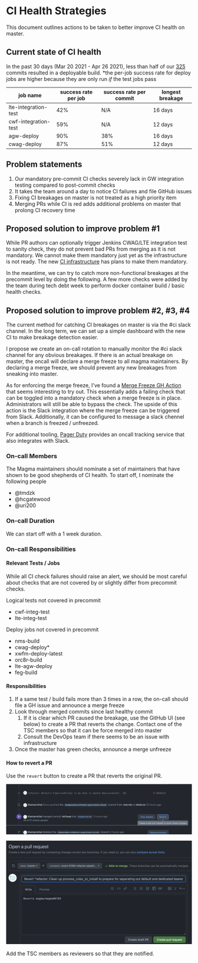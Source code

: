 # CI Health Strategies 

This document outlines actions to be taken to better improve CI health on master.

## Current state of CI health

In the past 30 days (Mar 20 2021 - Apr 26 2021), less than half of our [325](https://gist.github.com/themarwhal/c17af06928237a21dbdfdef0dfe53f82) commits resulted in a deployable build.
*the per-job success rate for deploy jobs are higher because they are only run *if* the test jobs pass

|job name	|success rate per job	|success rate per commit	|longest breakage	|
|---	|---	|---	|---	|
|lte-integration-test	|42%	|N/A	|16 days	|
|cwf-integration-test	|59%	|N/A	|12 days	|
|agw-deploy	|90%	|38%	|16 days	|
|cwag-deploy	|87%	|51%	|12 days	|

## Problem statements

1. Our mandatory pre-commit CI checks severely lack in GW integration testing compared to post-commit checks
2. It takes the team around a day to notice CI failures and file GitHub issues
3. Fixing CI breakages on master is not treated as a high priority item
4. Merging PRs while CI is red adds additional problems on master that prolong CI recovery time



## Proposed solution to improve problem #1

While PR authors can optionally trigger Jenkins CWAG/LTE integration test to sanity check, they do not prevent bad PRs from merging as it is not mandatory. We cannot make them mandatory just yet as the infrastructure is not ready. The new [CI infrastructure](https://docs.google.com/document/d/16A7pZxILucJiPTMJQya3SlJ8mLEsMn2rdkDtwUbW98E/edit) has plans to make them mandatory.

In the meantime, we can try to catch more non-functional breakages at the precommit level by doing the following. A few more checks were added by the team during tech debt week to perform docker container build / basic health checks. 


## Proposed solution to improve problem #2, #3, #4

The current method for catching CI breakages on master is via the #ci slack channel. In the long term, we can set up a simple dashboard with the new CI to make breakage detection easier.

I propose we create an on-call rotation to manually monitor the #ci slack channel for any obvious breakages. If there is an actual breakage on master, the oncall will declare a merge freeze to all magma maintainers. By declaring a merge freeze, we should prevent any new breakages from sneaking into master.

As for enforcing the merge freeze, I've found a [Merge Freeze GH Action](https://docs.mergefreeze.com/) that seems interesting to try out. This essentially adds a failing check that can be toggled into a mandatory check when a merge freeze is in place. Administrators will still be able to bypass the check. The upside of this action is the Slack integration where the merge freeze can be triggered from Slack. Additionally, it can be configured to message a slack chennel when a branch is freezed / unfreezed.

For additional tooling, [Pager Duty](https://support.pagerduty.com/docs/slack-integration-guide) provides an oncall tracking service that also integrates with Slack.

### On-call Members
The Magma maintainers should nominate a set of maintainers that have shown to be good shepherds of CI health. 
To start off, I nominate the following people
* @tmdzk
* @hcgatewood
* @uri200


### On-call Duration
We can start off with a 1 week duration.

### On-call Responsibilities

####  Relevant Tests / Jobs
While all CI check failures should raise an alert, we should be most careful about checks that are not covered by or slightly differ from precommit checks.

Logical tests not covered in precommit
* cwf-integ-test
* lte-integ-test

Deploy jobs not covered in precommit
* nms-build
* cwag-deploy*
* xwfm-deploy-latest
* orc8r-build
* lte-agw-deploy
* feg-build

#### Responsibilities
1. If a same test / build fails more than 3 times in a row, the on-call should file a GH issue and announce a merge freeze
2. Look through merged commits since last healthy commit
   1. If it is clear which PR caused the breakage, use the GitHub UI (see below) to create a PR that reverts the change. Contact one of the TSC members so that it can be force merged into master 
   2. Consult the DevOps team if there seems to be an issue with infrastructure
3. Once the master has green checks, announce a merge unfreeze

#### How to revert a PR
Use the `revert` button to create a PR that reverts the original PR.

![Revert Button](media/GH-revert-button.png)

![Created PR](media/GH-created-PR.png)

Add the TSC members as reviewers so that they are notified.

